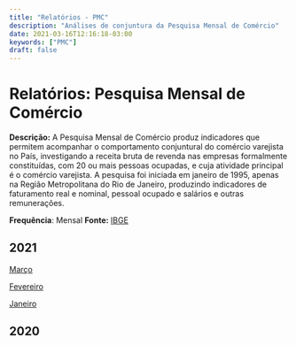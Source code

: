 ```yaml
---
title: "Relatórios - PMC"
description: "Análises de conjuntura da Pesquisa Mensal de Comércio"
date: 2021-03-16T12:16:18-03:00
keywords: ["PMC"]
draft: false
---
```


# Relatórios: Pesquisa Mensal de Comércio

**Descrição:** A Pesquisa Mensal de Comércio produz indicadores que  permitem acompanhar o comportamento conjuntural do comércio varejista no País, investigando a receita bruta de revenda nas empresas formalmente  constituídas, com 20 ou mais pessoas ocupadas, e cuja atividade  principal é o comércio varejista. A pesquisa foi iniciada em janeiro de  1995, apenas na Região Metropolitana do Rio de Janeiro, produzindo  indicadores de faturamento real e nominal, pessoal ocupado e salários e  outras remunerações.

**Frequência**: Mensal **Fonte:** [IBGE](https://www.ibge.gov.br/estatisticas/economicas/comercio/9227-pesquisa-mensal-de-comercio.html?=&t=o-que-e)




## 2021

[Março](/relatorios_pmc/PMC_032021.pdf)

[Fevereiro](/relatorios_pmc/PMC_022021.pdf)


[Janeiro](/relatorios_pmc/PMC_012021.pdf)

## 2020